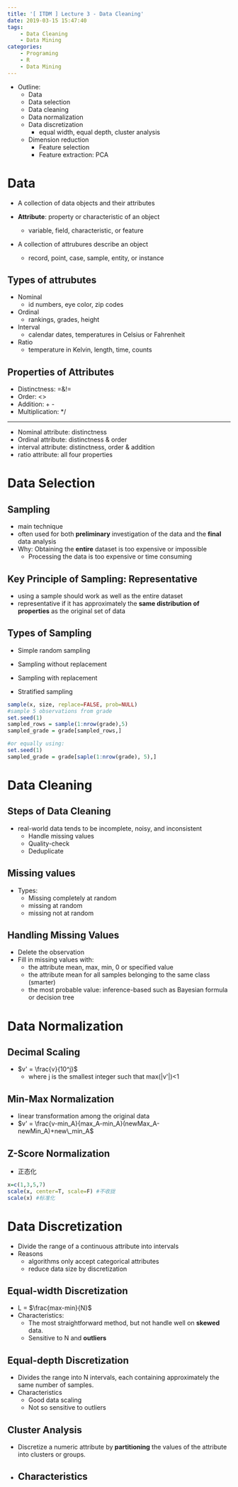 ```yaml
---
title: '[ ITDM ] Lecture 3 - Data Cleaning'
date: 2019-03-15 15:47:40
tags:
	- Data Cleaning
	- Data Mining
categories:
	- Programing
	- R
	- Data Mining
---
```


- Outline:
  - Data
  - Data selection
  - Data cleaning
  - Data normalization
  - Data discretization
    - equal width, equal depth, cluster analysis
  - Dimension reduction
    - Feature selection
    - Feature extraction: PCA

<!--more-->

# Data

- A collection of data objects and their attributes
- **Attribute**: property or characteristic of an object
  - variable, field, characteristic, or feature

- A collection of attrubures describe an object
  - record, point, case, sample, entity, or instance

## Types of attrubutes

- Nominal
  - id numbers, eye color, zip codes
- Ordinal
  - rankings, grades, height
- Interval
  - calendar dates, temperatures in Celsius or Fahrenheit
- Ratio
  - temperature in Kelvin, length, time, counts

## Properties of Attributes

- Distinctness: =&!=
- Order: <>
- Addition: + -
- Multiplication: */

---

- Nominal attribute: distinctness
- Ordinal attribute: distinctness & order
- interval attribute: distinctness, order & addition
- ratio attribute: all four properties

# Data Selection

## Sampling

- main technique
- often used for both **preliminary** investigation of the data and the **final** data analysis
- Why: Obtaining the **entire** dataset is too expensive or impossible
  - Processing the data is too expensive or time consuming

## Key Principle of Sampling: Representative

- using a sample should work as well as the entire dataset
- representative if it has approximately the **same distribution of properties** as the original set of data

## Types of Sampling

- Simple random sampling
- Sampling without replacement
- Sampling with replacement

- Stratified sampling

```R
sample(x, size, replace=FALSE, prob=NULL)
#sample 5 observations from grade
set.seed(1)
sampled_rows = sample(1:nrow(grade),5)
sampled_grade = grade[sampled_rows,]

#or equally using:
set.seed(1)
sampled_grade = grade[saple(1:nrow(grade), 5),]
```

# Data Cleaning

## Steps of Data Cleaning

- real-world data tends to be incomplete, noisy, and inconsistent
  - Handle missing values
  - Quality-check
  - Deduplicate

## Missing values

- Types:
  - Missing completely at random
  - missing at random
  - missing not at random

## Handling Missing Values

- Delete the observation
- Fill in missing values with:
  - the attribute mean, max, min, 0 or specified value
  - the attribute mean for all samples belonging to the same class (smarter)
  - the most probable value: inference-based such as Bayesian formula or decision tree

# Data Normalization

## Decimal Scaling

- $v' = \frac{v}{10^j}$
  - where j is the smallest integer such that max(|v'|)<1

## Min-Max Normalization

- linear transformation among the original data
- $v' = \frac{v-min_A}{max_A-min_A}(newMax_A-newMin_A)+new\_min_A$

## Z-Score Normalization

- 正态化

```R
x=c(1,3,5,7)
scale(x, center=T, scale=F) #不收拢
scale(x) #标准化
```

# Data Discretization

- Divide the range of a continuous attribute into intervals
- Reasons
  - algorithms only accept categorical attributes
  - reduce data size by discretization

## Equal-width Discretization

- L = $\frac{max-min}{N}$
- Characteristics:
  - The most straightforward method, but not handle well on **skewed** data.
  - Sensitive to N and **outliers**

## Equal-depth Discretization

- Divides the range into N intervals, each containing approximately the same number of samples.
- Characteristics
  - Good data scaling
  - Not so sensitive to outliers

## Cluster Analysis

- Discretize a numeric attribute by **partitioning** the values of the attribute into clusters or groups.
- Characteristics
  - 